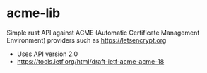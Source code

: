 acme-lib
========

Simple rust API against ACME (Automatic Certificate Management Environment) providers such
as https://letsencrypt.org

  * Uses API version 2.0
  * https://tools.ietf.org/html/draft-ietf-acme-acme-18
